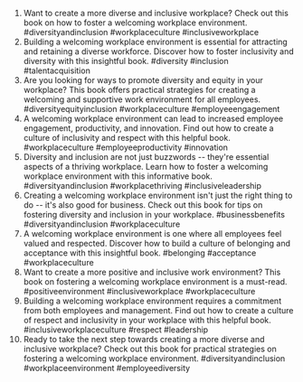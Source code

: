 1. Want to create a more diverse and inclusive workplace? Check out this book on how to foster a welcoming workplace environment. #diversityandinclusion #workplaceculture #inclusiveworkplace
2. Building a welcoming workplace environment is essential for attracting and retaining a diverse workforce. Discover how to foster inclusivity and diversity with this insightful book. #diversity #inclusion #talentacquisition
3. Are you looking for ways to promote diversity and equity in your workplace? This book offers practical strategies for creating a welcoming and supportive work environment for all employees. #diversityequityinclusion #workplaceculture #employeeengagement
4. A welcoming workplace environment can lead to increased employee engagement, productivity, and innovation. Find out how to create a culture of inclusivity and respect with this helpful book. #workplaceculture #employeeproductivity #innovation
5. Diversity and inclusion are not just buzzwords -- they're essential aspects of a thriving workplace. Learn how to foster a welcoming workplace environment with this informative book. #diversityandinclusion #workplacethriving #inclusiveleadership
6. Creating a welcoming workplace environment isn't just the right thing to do -- it's also good for business. Check out this book for tips on fostering diversity and inclusion in your workplace. #businessbenefits #diversityandinclusion #workplaceculture
7. A welcoming workplace environment is one where all employees feel valued and respected. Discover how to build a culture of belonging and acceptance with this insightful book. #belonging #acceptance #workplaceculture
8. Want to create a more positive and inclusive work environment? This book on fostering a welcoming workplace environment is a must-read. #positiveenvironment #inclusiveworkplace #workplaceculture
9. Building a welcoming workplace environment requires a commitment from both employees and management. Find out how to create a culture of respect and inclusivity in your workplace with this helpful book. #inclusiveworkplaceculture #respect #leadership
10. Ready to take the next step towards creating a more diverse and inclusive workplace? Check out this book for practical strategies on fostering a welcoming workplace environment. #diversityandinclusion #workplaceenvironment #employeediversity
